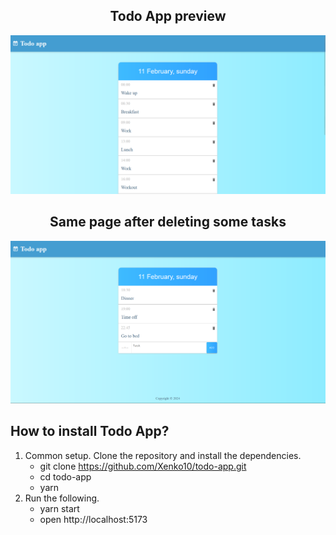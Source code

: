 <div align="center">
    <h2>Todo App preview</h3>
<img src="./img/todo_app.png" alt="Todo App preview">
    <h2>Same page after deleting some tasks</h3>
<img src="./img/after_deleting_tasks.png" alt="Todo App after deleting some tasks">
</div>

## How to install Todo App?

1. Common setup. Clone the repository and install the dependencies.
   - git clone https://github.com/Xenko10/todo-app.git
   - cd todo-app
   - yarn
2. Run the following.
   - yarn start
   - open http://localhost:5173
